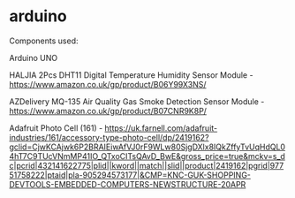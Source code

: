 # arduino

Components used:

Arduino UNO

HALJIA 2Pcs DHT11 Digital Temperature Humidity Sensor Module - https://www.amazon.co.uk/gp/product/B06Y99X3NS/ 

AZDelivery MQ-135 Air Quality Gas Smoke Detection Sensor Module - https://www.amazon.co.uk/gp/product/B07CNR9K8P/

Adafruit Photo Cell (161) - https://uk.farnell.com/adafruit-industries/161/accessory-type-photo-cell/dp/2419162?gclid=CjwKCAjwk6P2BRAIEiwAfVJ0rF9WLw80SjgDXlx8IQkZffyTvUqHdQL04hT7C9TUcVNmMP41IO_QTxoCITsQAvD_BwE&gross_price=true&mckv=s_dc|pcrid|432141622775|plid||kword||match||slid||product|2419162|pgrid|97751758222|ptaid|pla-905294573177|&CMP=KNC-GUK-SHOPPING-DEVTOOLS-EMBEDDED-COMPUTERS-NEWSTRUCTURE-20APR
